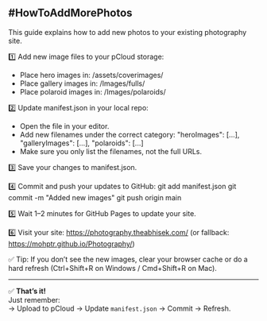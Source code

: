 #HowToAddMorePhotos
---------------------------------------

This guide explains how to add new photos to your existing photography site.

1️⃣ Add new image files to your pCloud storage:
   - Place hero images in: /assets/coverimages/
   - Place gallery images in: /Images/fulls/
   - Place polaroid images in: /Images/polaroids/

2️⃣ Update manifest.json in your local repo:
   - Open the file in your editor.
   - Add new filenames under the correct category:
        "heroImages": [...],
        "galleryImages": [...],
        "polaroids": [...]
   - Make sure you only list the filenames, not the full URLs.

3️⃣ Save your changes to manifest.json.

4️⃣ Commit and push your updates to GitHub:
   git add manifest.json
   git commit -m "Added new images"
   git push origin main

5️⃣ Wait 1–2 minutes for GitHub Pages to update your site.

6️⃣ Visit your site:
   https://photography.theabhisek.com/
   (or fallback: https://mohptr.github.io/Photography/)

✅ Tip:
If you don’t see the new images, clear your browser cache or do a hard refresh (Ctrl+Shift+R on Windows / Cmd+Shift+R on Mac).

---------------------------------------

✅ **That’s it!**  
Just remember:  
→ Upload to pCloud → Update `manifest.json` → Commit → Refresh.

